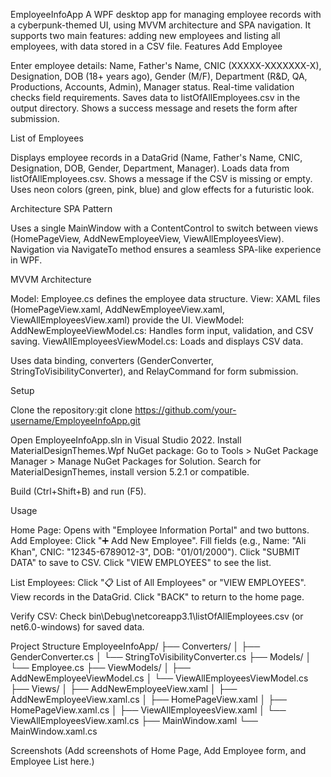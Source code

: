 EmployeeInfoApp
A WPF desktop app for managing employee records with a cyberpunk-themed UI, using MVVM architecture and SPA navigation. It supports two main features: adding new employees and listing all employees, with data stored in a CSV file.
Features
Add Employee

Enter employee details: Name, Father's Name, CNIC (XXXXX-XXXXXXX-X), Designation, DOB (18+ years ago), Gender (M/F), Department (R&D, QA, Productions, Accounts, Admin), Manager status.
Real-time validation checks field requirements.
Saves data to listOfAllEmployees.csv in the output directory.
Shows a success message and resets the form after submission.

List of Employees

Displays employee records in a DataGrid (Name, Father's Name, CNIC, Designation, DOB, Gender, Department, Manager).
Loads data from listOfAllEmployees.csv.
Shows a message if the CSV is missing or empty.
Uses neon colors (green, pink, blue) and glow effects for a futuristic look.

Architecture
SPA Pattern

Uses a single MainWindow with a ContentControl to switch between views (HomePageView, AddNewEmployeeView, ViewAllEmployeesView).
Navigation via NavigateTo method ensures a seamless SPA-like experience in WPF.

MVVM Architecture

Model: Employee.cs defines the employee data structure.
View: XAML files (HomePageView.xaml, AddNewEmployeeView.xaml, ViewAllEmployeesView.xaml) provide the UI.
ViewModel:
AddNewEmployeeViewModel.cs: Handles form input, validation, and CSV saving.
ViewAllEmployeesViewModel.cs: Loads and displays CSV data.


Uses data binding, converters (GenderConverter, StringToVisibilityConverter), and RelayCommand for form submission.

Setup

Clone the repository:git clone https://github.com/your-username/EmployeeInfoApp.git


Open EmployeeInfoApp.sln in Visual Studio 2022.
Install MaterialDesignThemes.Wpf NuGet package:
Go to Tools > NuGet Package Manager > Manage NuGet Packages for Solution.
Search for MaterialDesignThemes, install version 5.2.1 or compatible.


Build (Ctrl+Shift+B) and run (F5).

Usage

Home Page: Opens with "Employee Information Portal" and two buttons.
Add Employee:
Click "➕ Add New Employee".
Fill fields (e.g., Name: "Ali Khan", CNIC: "12345-6789012-3", DOB: "01/01/2000").
Click "SUBMIT DATA" to save to CSV.
Click "VIEW EMPLOYEES" to see the list.


List Employees:
Click "📋 List of All Employees" or "VIEW EMPLOYEES".
View records in the DataGrid.
Click "BACK" to return to the home page.


Verify CSV: Check bin\Debug\netcoreapp3.1\listOfAllEmployees.csv (or net6.0-windows) for saved data.

Project Structure
EmployeeInfoApp/
├── Converters/
│   ├── GenderConverter.cs
│   └── StringToVisibilityConverter.cs
├── Models/
│   └── Employee.cs
├── ViewModels/
│   ├── AddNewEmployeeViewModel.cs
│   └── ViewAllEmployeesViewModel.cs
├── Views/
│   ├── AddNewEmployeeView.xaml
│   ├── AddNewEmployeeView.xaml.cs
│   ├── HomePageView.xaml
│   ├── HomePageView.xaml.cs
│   ├── ViewAllEmployeesView.xaml
│   └── ViewAllEmployeesView.xaml.cs
├── MainWindow.xaml
└── MainWindow.xaml.cs

Screenshots
(Add screenshots of Home Page, Add Employee form, and Employee List here.)
